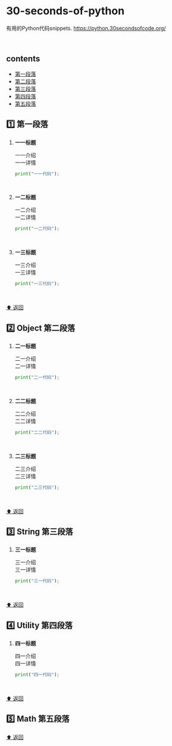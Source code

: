 # 30-seconds-of-python

有用的Python代码snippets. https://python.30secondsofcode.org/

<br>


## contents
+ [第一段落](#one-list)
+ [第二段落](#two-object)
+ [第三段落](#three-string)
+ [第四段落](#four-utility)
+ [第五段落](#five-math)

## :one: 第一段落

1.  **一一标题** 

    一一介绍 <br>
    一一详情
    ```python
    print("一一代码");
    ```
<br>

2.  **一二标题** 

    一二介绍 <br>
    一二详情
    ```python
    print("一二代码");
    ```
<br>

3.  **一三标题** 

    一三介绍 <br>
    一三详情
    ```python
    print("一三代码");
    ```
<br>

[:arrow_up: 返回](#contents)


## :two: Object  第二段落

1.  **二一标题**

    二一介绍 <br>
    二一详情
    ```python
    print("二一代码");
    ```
<br>

2.  **二二标题**

    二二介绍 <br>
    二二详情
    ```python
    print("二二代码");
    ```
<br>


3.  **二三标题** 

    二三介绍 <br>
    二三详情
    ```python
    print("二三代码");
    ```
<br>



[:arrow_up: 返回](#contents)

## :three: String 第三段落

1.  **三一标题** 

    三一介绍 <br>
    三一详情
    ```python
    print("三一代码");
    ```
<br>

[:arrow_up: 返回](#contents)

## :four: Utility 第四段落

1.  **四一标题** 

    四一介绍 <br>
    四一详情
    ```python
    print("四一代码");
    ```
<br>

[:arrow_up: 返回](#contents)


## :five: Math 第五段落 
[:arrow_up: 返回](#contents)





